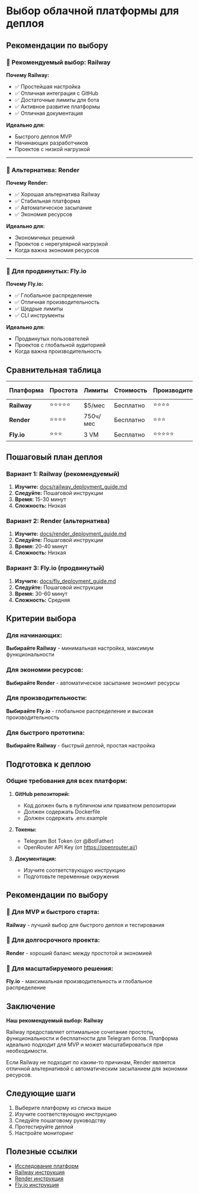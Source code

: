 # Выбор облачной платформы для деплоя

## Рекомендации по выбору

### 🥇 Рекомендуемый выбор: Railway

**Почему Railway:**
- ✅ Простейшая настройка
- ✅ Отличная интеграция с GitHub
- ✅ Достаточные лимиты для бота
- ✅ Активное развитие платформы
- ✅ Отличная документация

**Идеально для:**
- Быстрого деплоя MVP
- Начинающих разработчиков
- Проектов с низкой нагрузкой

---

### 🥈 Альтернатива: Render

**Почему Render:**
- ✅ Хорошая альтернатива Railway
- ✅ Стабильная платформа
- ✅ Автоматическое засыпание
- ✅ Экономия ресурсов

**Идеально для:**
- Экономичных решений
- Проектов с нерегулярной нагрузкой
- Когда важна экономия ресурсов

---

### 🥉 Для продвинутых: Fly.io

**Почему Fly.io:**
- ✅ Глобальное распределение
- ✅ Отличная производительность
- ✅ Щедрые лимиты
- ✅ CLI инструменты

**Идеально для:**
- Продвинутых пользователей
- Проектов с глобальной аудиторией
- Когда важна производительность

## Сравнительная таблица

| Платформа | Простота | Лимиты | Стоимость | Производительность | Глобальное распределение |
|-----------|----------|--------|-----------|-------------------|-------------------------|
| **Railway** | ⭐⭐⭐⭐⭐ | $5/мес | Бесплатно | ⭐⭐⭐⭐ | ⭐⭐⭐ |
| **Render** | ⭐⭐⭐⭐ | 750ч/мес | Бесплатно | ⭐⭐⭐ | ⭐⭐ |
| **Fly.io** | ⭐⭐⭐ | 3 VM | Бесплатно | ⭐⭐⭐⭐⭐ | ⭐⭐⭐⭐⭐ |

## Пошаговый план деплоя

### Вариант 1: Railway (рекомендуемый)

1. **Изучите:** [docs/railway_deployment_guide.md](railway_deployment_guide.md)
2. **Следуйте:** Пошаговой инструкции
3. **Время:** 15-30 минут
4. **Сложность:** Низкая

### Вариант 2: Render (альтернатива)

1. **Изучите:** [docs/render_deployment_guide.md](render_deployment_guide.md)
2. **Следуйте:** Пошаговой инструкции
3. **Время:** 20-40 минут
4. **Сложность:** Низкая

### Вариант 3: Fly.io (продвинутый)

1. **Изучите:** [docs/fly_deployment_guide.md](fly_deployment_guide.md)
2. **Следуйте:** Пошаговой инструкции
3. **Время:** 30-60 минут
4. **Сложность:** Средняя

## Критерии выбора

### Для начинающих:
**Выбирайте Railway** - минимальная настройка, максимум функциональности

### Для экономии ресурсов:
**Выбирайте Render** - автоматическое засыпание экономит ресурсы

### Для производительности:
**Выбирайте Fly.io** - глобальное распределение и высокая производительность

### Для быстрого прототипа:
**Выбирайте Railway** - быстрый деплой, простая настройка

## Подготовка к деплою

### Общие требования для всех платформ:

1. **GitHub репозиторий:**
   - Код должен быть в публичном или приватном репозитории
   - Должен содержать Dockerfile
   - Должен содержать .env.example

2. **Токены:**
   - Telegram Bot Token (от @BotFather)
   - OpenRouter API Key (от https://openrouter.ai/)

3. **Документация:**
   - Изучите соответствующую инструкцию
   - Подготовьте переменные окружения

## Рекомендации по выбору

### 🎯 Для MVP и быстрого старта:
**Railway** - лучший выбор для быстрого деплоя и тестирования

### 🎯 Для долгосрочного проекта:
**Render** - хороший баланс между простотой и экономией

### 🎯 Для масштабируемого решения:
**Fly.io** - максимальная производительность и глобальное распределение

## Заключение

**Наш рекомендуемый выбор: Railway**

Railway предоставляет оптимальное сочетание простоты, функциональности и бесплатности для Telegram ботов. Платформа идеально подходит для MVP и может масштабироваться при необходимости.

Если Railway не подходит по каким-то причинам, Render является отличной альтернативой с автоматическим засыпанием для экономии ресурсов.

## Следующие шаги

1. Выберите платформу из списка выше
2. Изучите соответствующую инструкцию
3. Следуйте пошаговому руководству
4. Протестируйте деплой
5. Настройте мониторинг

## Полезные ссылки

- [Исследование платформ](cloud_platforms_research.md)
- [Railway инструкция](railway_deployment_guide.md)
- [Render инструкция](render_deployment_guide.md)
- [Fly.io инструкция](fly_deployment_guide.md)
